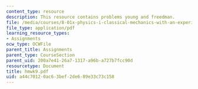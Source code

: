 ```yaml
---
content_type: resource
description: This resource contains problems young and freedman.
file: /media/courses/8-01x-physics-i-classical-mechanics-with-an-experimental-focus-fall-2002/a44c70120ac63bef2de689e33c73c158_hmwk9.pdf
file_type: application/pdf
learning_resource_types:
- Assignments
ocw_type: OCWFile
parent_title: Assignments
parent_type: CourseSection
parent_uid: 200a7e41-26a7-1317-a96b-a727b7fcc90d
resourcetype: Document
title: hmwk9.pdf
uid: a44c7012-0ac6-3bef-2de6-89e33c73c158
---
```

